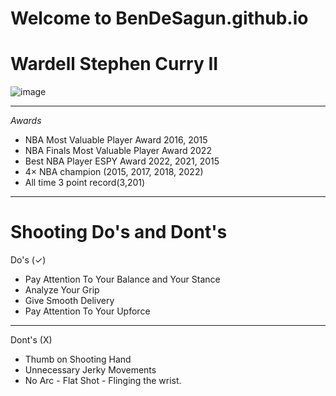 # Welcome to BenDeSagun.github.io
# Wardell Stephen Curry II #
![image](https://user-images.githubusercontent.com/118234191/203184624-190e5b20-68c0-40b5-80b0-2b8d59d8e3be.png)

------------------------------------------
*Awards*
- NBA Most Valuable Player Award
2016, 2015
- NBA Finals Most Valuable Player Award
2022
- Best NBA Player ESPY Award
2022, 2021, 2015
-  4× NBA champion (2015, 2017, 2018, 2022)
-  All time 3 point record(3,201)
----------------------------------------------------
# Shooting Do's and Dont's
 Do's (✓)
- Pay Attention To Your Balance and Your Stance
- Analyze Your Grip
- Give Smooth Delivery
- Pay Attention To Your Upforce
------------------------------------
Dont's (X)
- Thumb on Shooting Hand
- Unnecessary Jerky Movements
- No Arc - Flat Shot - Flinging the wrist.

 


